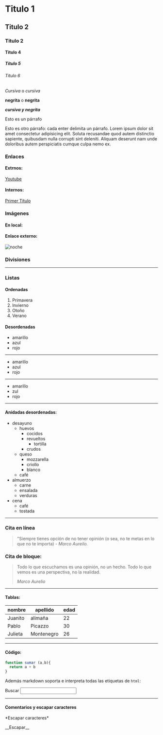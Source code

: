# Titulo 1
## Titulo 2
### Titulo 2
#### Titulo 4
##### Título 5
###### Título 6

*Cursiva* o _cursiva_

**negrita** o __negrita__

**_cursiva y negrita_**


Esto es un párrafo

Esto es otro párrafo: cada enter delimita un párrafo. Lorem ipsum dolor sit amet consectetur adipisicing elit. Soluta recusandae quod autem distinctio sapiente, quibusdam nulla corrupti sint deleniti. Aliquam deserunt nam unde doloribus autem perspiciatis cumque culpa nemo ex.

### Enlaces

#### Extrnos:
[Youtube](https://youtube.com)

#### Internos:

[Primer Título](#titulo-1)

### Imágenes

#### En local:

<!-- ![atardecer](../HTML_CSS/Assets/img/lago-atardecer.jpg) -->


#### Enlace externo:
![noche](https://enlalunadebabel.com/wp-content/uploads/2023/03/18-expresiones-para-referirse-a-la-noche-en-ingles_.webp)


### Divisiones

---

### Listas

#### Ordenadas

1. Primavera
1. Invierno
1. Otoño
1. Verano

#### Desordenadas

* amarillo
* azul
* rojo
---
- amarillo
- azul
- rojo
---
+ amarillo
+ zul
+ rojo
---
#### Anidadas desordenadas:

+ desayuno
  + huevos
    + cocidos
    + revueltos
      + tortilla
    + crudos
  + queso
    * mozzarella
    + criollo
    + blanco
  + café
+ almuerzo
  + carne
  + ensalada
  + verduras
+ cena
  + café 
  + tostada

---

### Cita en línea

> "Siempre tienes opción de no tener opinión (o sea, no te metas en lo que no te importa) - *Marco Aureilo.*

### Cita de bloque:

> 
> Todo lo que escuchamos es una opinión, no un hecho.
> Todo lo que vemos es una perspectiva, no la realidad.
>
> _Marco Aurelio_

---

#### Tablas:

| nombre  | apellido | edad
|---      |---       |---  
| Juanito | alimaña  |22
|Pablo    | Picazzo  |30
|Julieta  |Montenegro|26

---

#### Código:

```js
function sumar (a,b){
  return a + b
}
```
Además markdown soporta e interpreta todas las etiquetas de `html`:

<form>
<label for="q">Buscar</label>
<input type= "search" id="q"></input>
</form>

---

#### Comentarios y escapar caracteres

<!-- Soy un comentario -->

\*Escapar caracteres\*

\_\_Escapar\_\_



